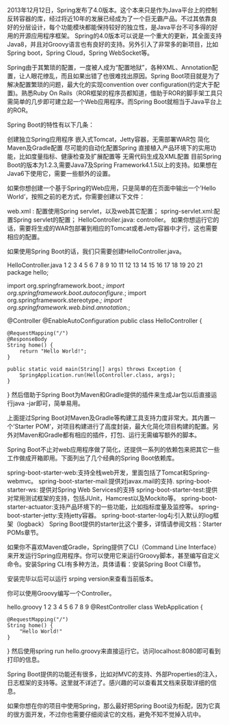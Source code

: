 2013年12月12日，Spring发布了4.0版本。这个本来只是作为Java平台上的控制反转容器的库，经过将近10年的发展已经成为了一个巨无霸产品。不过其依靠良好的分层设计，每个功能模块都能保持较好的独立性，是Java平台不可多得的好用的开源应用程序框架。 Spring的4.0版本可以说是一个重大的更新，其全面支持Java8，并且对Groovy语言也有良好的支持。另外引入了非常多的新项目，比如Spring boot，Spring Cloud，Spring WebSocket等。

Spring由于其繁琐的配置，一度被人成为“配置地狱”，各种XML、Annotation配置，让人眼花缭乱，而且如果出错了也很难找出原因。Spring Boot项目就是为了解决配置繁琐的问题，最大化的实现convention over configuration(约定大于配置)。熟悉Ruby On Rails（ROR框架的程序员都知道，借助于ROR的脚手架工具只需简单的几步即可建立起一个Web应用程序。而Spring Boot就相当于Java平台上的ROR。

Spring Boot的特性有以下几条：

创建独立Spring应用程序
嵌入式Tomcat，Jetty容器，无需部署WAR包
简化Maven及Gradle配置
尽可能的自动化配置Spring
直接植入产品环境下的实用功能，比如度量指标、健康检查及扩展配置等
无需代码生成及XML配置
目前Spring Boot的版本为1.2.3,需要Java7及Spring Framework4.1.5以上的支持。如果想在Java6下使用它，需要一些额外的设置。

如果你想创建一个基于Spring的Web应用，只是简单的在页面中输出一个’Hello World’，按照之前的老方式，你需要创建以下文件：

web.xml : 配置使用Spring servlet，以及web其它配置；
spring-servlet.xml:配置Spring servlet的配置；
HelloController.java: controller。
如果你想运行它的话，需要将生成的WAR包部署到相应的Tomcat或者Jetty容器中才行，这也需要相应的配置。

如果使用Spring Boot的话，我们只需要创建HelloController.java。

HelloController.java
1
2
3
4
5
6
7
8
9
10
11
12
13
14
15
16
17
18
19
20
21
package hello;

import org.springframework.boot.*;
import org.springframework.boot.autoconfigure.*;
import org.springframework.stereotype.*;
import org.springframework.web.bind.annotation.*;

@Controller
@EnableAutoConfiguration
public class HelloController {

    @RequestMapping("/")
    @ResponseBody
    String home() {
        return "Hello World!";
    }

    public static void main(String[] args) throws Exception {
        SpringApplication.run(HelloController.class, args);
    }
}
然后借助于Spring Boot为Maven和Gradle提供的插件来生成Jar包以后直接运行java -jar即可，简单易用。

上面提过Spring Boot对Maven及Gradle等构建工具支持力度非常大。其内置一个’Starter POM’，对项目构建进行了高度封装，最大化简化项目构建的配置。另外对Maven和Gradle都有相应的插件，打包、运行无需编写额外的脚本。

Spring Boot不止对web应用程序做了简化，还提供一系列的依赖包来把其它一些工作做成开箱即用。下面列出了几个经典的Spring Boot依赖库。

spring-boot-starter-web:支持全栈web开发，里面包括了Tomcat和Spring-webmvc。
spring-boot-starter-mail:提供对javax.mail的支持.
spring-boot-starter-ws: 提供对Spring Web Services的支持
spring-boot-starter-test:提供对常用测试框架的支持，包括JUnit，Hamcrest以及Mockito等。
spring-boot-starter-actuator:支持产品环境下的一些功能，比如指标度量及监控等。
spring-boot-starter-jetty:支持jetty容器。
spring-boot-starter-log4j:引入默认的log框架（logback）
Spring Boot提供的starter比这个要多，详情请参阅文档：Starter POMs章节。

如果你不喜欢Maven或Gradle，Spring提供了CLI（Command Line Interface）来开发运行Spring应用程序。你可以使用它来运行Groovy脚本，甚至编写自定义命令。安装Spring CLI有多种方法，具体请看：安装Spring Boot Cli章节。

安装完毕以后可以运行 srping version来查看当前版本。

你可以使用Groovy编写一个Controller。

hello.groovy
1
2
3
4
5
6
7
8
9
@RestController
class WebApplication {

    @RequestMapping("/")
    String home() {
        "Hello World!"
    }

}
然后使用spring run hello.groovy来直接运行它。访问localhost:8080即可看到打印的信息。

Spring Boot提供的功能还有很多，比如对MVC的支持、外部Properties的注入，日志框架的支持等。这里就不详述了。感兴趣的可以查看其文档来获取详细的信息。

如果你想在你的项目中使用Spring，那么最好把Spring Boot设为标配，因为它真的很方面开发，不过你也需要仔细阅读它的文档，避免不知不觉掉入坑中。